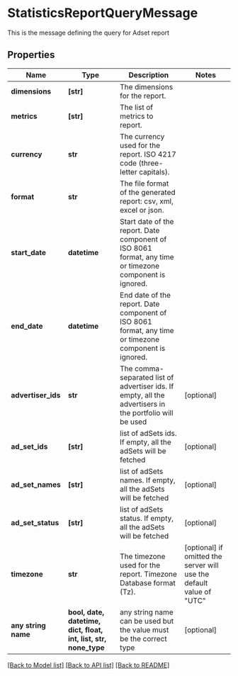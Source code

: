 # StatisticsReportQueryMessage

This is the message defining the query for Adset report

## Properties
Name | Type | Description | Notes
------------ | ------------- | ------------- | -------------
**dimensions** | **[str]** | The dimensions for the report. | 
**metrics** | **[str]** | The list of metrics to report. | 
**currency** | **str** | The currency used for the report. ISO 4217 code (three-letter capitals). | 
**format** | **str** | The file format of the generated report: csv, xml, excel or json. | 
**start_date** | **datetime** | Start date of the report. Date component of ISO 8061 format, any time or timezone component is ignored. | 
**end_date** | **datetime** | End date of the report. Date component of ISO 8061 format, any time or timezone component is ignored. | 
**advertiser_ids** | **str** | The comma-separated list of advertiser ids. If empty, all the advertisers in the portfolio will be used | [optional] 
**ad_set_ids** | **[str]** | list of adSets ids. If empty, all the adSets will be fetched | [optional] 
**ad_set_names** | **[str]** | list of adSets names. If empty, all the adSets will be fetched | [optional] 
**ad_set_status** | **[str]** | list of adSets status. If empty, all the adSets will be fetched | [optional] 
**timezone** | **str** | The timezone used for the report. Timezone Database format (Tz). | [optional]  if omitted the server will use the default value of "UTC"
**any string name** | **bool, date, datetime, dict, float, int, list, str, none_type** | any string name can be used but the value must be the correct type | [optional]

[[Back to Model list]](../README.md#documentation-for-models) [[Back to API list]](../README.md#documentation-for-api-endpoints) [[Back to README]](../README.md)



